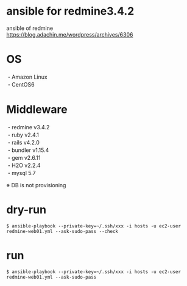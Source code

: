 # ansible for redmine3.4.2  

ansible of redmine  
https://blog.adachin.me/wordpress/archives/6306  

# OS
・Amazon Linux   
・CentOS6  

# Middleware  
・redmine v3.4.2  
・ruby v2.4.1  
・rails v4.2.0  
・bundler v1.15.4  
・gem v2.6.11  
・H2O v2.2.4  
・mysql 5.7   

※ DB is not provisioning  

# dry-run  
````
$ ansible-playbook --private-key=~/.ssh/xxx -i hosts -u ec2-user redmine-web01.yml --ask-sudo-pass --check
````

# run  
````
$ ansible-playbook --private-key=~/.ssh/xxx -i hosts -u ec2-user redmine-web01.yml --ask-sudo-pass
````
